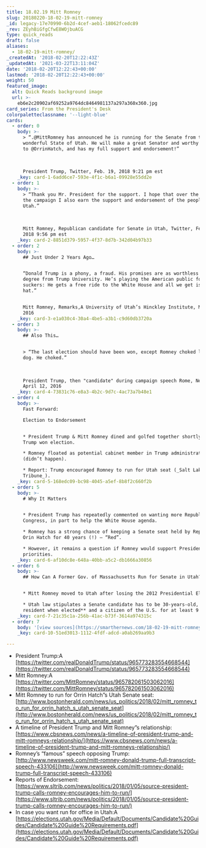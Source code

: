 ```yaml
---
title: 18.02.19 Mitt Romney
slug: 20180220-18-02-19-mitt-romney
_id: legacy-17e70990-6b2d-4cef-aeb1-18062fcedc89
_rev: ZEyhBiGfgCfwE8WOjbuACG
type: quick_reads
draft: false
aliases:
  - 18-02-19-mitt-romney/
_createdAt: '2018-02-20T12:22:43Z'
_updatedAt: '2021-03-22T13:11:04Z'
date: '2018-02-20T12:22:43+00:00'
lastmod: '2018-02-20T12:22:43+00:00'
weight: 50
featured_image:
  alt: Quick Reads background image
  url: >-
    eb6e2c20902af69252a9764dc8464981137a297a360x360.jpg
card_series: From the President's Desk
colorpaletteclassname: '--light-blue'
cards:
  - order: 0
    body: >-
      > “.@MittRomney has announced he is running for the Senate from the
      wonderful State of Utah. He will make a great Senator and worthy successor
      to @OrrinHatch, and has my full support and endorsement!”  
        
        
        
      President Trump, Twitter, Feb. 19, 2018 9:21 pm est
    _key: card-1-6add6ce7-593e-4f1c-b6a1-09928e55dd2e
  - order: 1
    body: >-
      > “Thank you Mr. President for the support. I hope that over the course of
      the campaign I also earn the support and endorsement of the people of
      Utah.”  
        
        
        
      Mitt Romney, Republican candidate for Senate in Utah, Twitter, Feb 19,
      2018 9:56 pm est
    _key: card-2-8851d379-5957-4f37-8d7b-342d04b97b33
  - order: 2
    body: >-
      ## Just Under 2 Years Ago…


      “Donald Trump is a phony, a fraud. His promises are as worthless as a
      degree from Trump University. He’s playing the American public for
      suckers: He gets a free ride to the White House and all we get is a lousy
      hat.”


      Mitt Romney, Remarks,A University of Utah’s Hinckley Institute, March 3,
      2016
    _key: card-3-e1a030c4-30a4-4be5-a3b1-c9d60db3720a
  - order: 3
    body: >-
      ## Also This…


      > “The last election should have been won, except Romney choked like a
      dog. He choked.”  
        
        
        
      President Trump, then "candidate" during campaign speech Rome, New York,
      April 12, 2016
    _key: card-4-73831c76-e8a3-4b2c-9d7c-4ac73a7b48e1
  - order: 4
    body: >-
      Fast Forward:  

      Election to Endorsement


      * President Trump & Mitt Romney dined and golfed together shortly after
      Trump won election.

      * Romney floated as potential cabinet member in Trump administration
      (didn’t happen).

      * Report: Trump encouraged Romney to run for Utah seat (_Salt Lake
      Tribune_).
    _key: card-5-168edc09-bc98-4045-a5ef-8b8f2c660f2b
  - order: 5
    body: >-
      # Why It Matters


      * President Trump has repeatedly commented on wanting more Republicans in
      Congress, in part to help the White House agenda.

      * Romney has a strong chance of keeping a Senate seat held by Republican
      Orin Hatch for 40 years (!) – “Red”.

      * However, it remains a question if Romney would support President Trump’s
      priorities.
    _key: card-6-af10dc8e-648a-40bb-a5c2-db1666a30856
  - order: 6
    body: >-
      ## How Can A Former Gov. of Massachusetts Run for Senate in Utah?


      * Mitt Romney moved to Utah after losing the 2012 Presidential Election.

      * Utah law stipulates a Senate candidate has to be 30-years-old, **a Utah
      resident when elected** and a citizen of the U.S. for at least 9 years.
    _key: card-7-21c35c1a-256b-41ac-b73f-3614a974315c
  - order: 7
    body: '[view sources](https://smarthernews.com/18-02-19-mitt-romney/)'
    _key: card-10-51ed3013-1112-4fdf-adcd-a0ab269aa9b3

---
```

* President Trump:A [https://twitter.com/realDonaldTrump/status/965773283554668544](https://twitter.com/realDonaldTrump/status/965773283554668544)
* Mitt Romney:A [https://twitter.com/MittRomney/status/965782061503062016](https://twitter.com/MittRomney/status/965782061503062016)
* Mitt Romney to run for Orrin Hatch”s Utah Senate seat: [http://www.bostonherald.com/news/us_politics/2018/02/mitt_romney_to_run_for_orrin_hatch_s_utah_senate_seat](http://www.bostonherald.com/news/us_politics/2018/02/mitt_romney_to_run_for_orrin_hatch_s_utah_senate_seat)
* A timeline of President Trump and Mitt Romney”s relationship: [https://www.cbsnews.com/news/a-timeline-of-president-trump-and-mitt-romneys-relationship/](https://www.cbsnews.com/news/a-timeline-of-president-trump-and-mitt-romneys-relationship/)
* Romney’s “famous” speech opposing Trump: [http://www.newsweek.com/mitt-romney-donald-trump-full-transcript-speech-433106](http://www.newsweek.com/mitt-romney-donald-trump-full-transcript-speech-433106)
* Reports of Endorsement: [https://www.sltrib.com/news/politics/2018/01/05/source-president-trump-calls-romney-encourages-him-to-run/](https://www.sltrib.com/news/politics/2018/01/05/source-president-trump-calls-romney-encourages-him-to-run/)
* In case you want run for office in Utah:A [https://elections.utah.gov/Media/Default/Documents/Candidate%20Guides/Candidate%20Guide%20Requirements.pdf](https://elections.utah.gov/Media/Default/Documents/Candidate%20Guides/Candidate%20Guide%20Requirements.pdf)